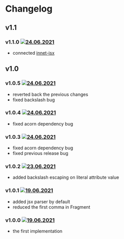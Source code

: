 # Changelog
## v1.1
### v1.1.0 [![24.06.2021](https://img.shields.io/date/1624564003)](https://github.com/d8corp/watch-state/tree/v1.1.0)
- connected [innet-jsx](https://www.npmjs.com/package/innet-jsx)
## v1.0
### v1.0.5 [![24.06.2021](https://img.shields.io/date/1624490718)](https://github.com/d8corp/watch-state/tree/v1.0.5)
- reverted back the previous changes
- fixed backslash bug
### v1.0.4 [![24.06.2021](https://img.shields.io/date/1624489837)](https://github.com/d8corp/watch-state/tree/v1.0.4)
- fixed acorn dependency bug
### v1.0.3 [![24.06.2021](https://img.shields.io/date/1624486977)](https://github.com/d8corp/watch-state/tree/v1.0.3)
- fixed acorn dependency bug
- fixed previous release bug
### v1.0.2 [![23.06.2021](https://img.shields.io/date/1624481216)](https://github.com/d8corp/watch-state/tree/v1.0.2)
- added backslash escaping on literal attribute value
### v1.0.1 [![19.06.2021](https://img.shields.io/date/1624106151)](https://github.com/d8corp/watch-state/tree/v1.0.1)
- added jsx parser by default
- reduced the first comma in Fragment
### v1.0.0 [![19.06.2021](https://img.shields.io/date/1624103838)](https://github.com/d8corp/watch-state/tree/v1.0.0)
- the first implementation
